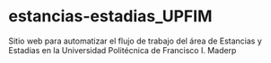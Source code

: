 # estancias-estadias_UPFIM
Sitio web para automatizar el flujo de trabajo del área de Estancias y Estadias en la Universidad Politécnica de Francisco I. Maderp

